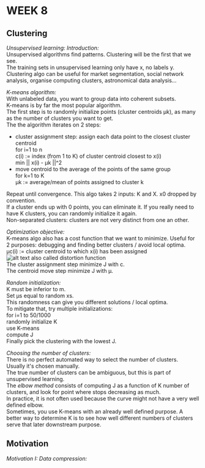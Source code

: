 # **WEEK 8**

## **Clustering**  

*Unsupervised learning: Introduction:*  
Unsupervised algorithms find patterns. Clustering will be the first that we see.  
The training sets in unsupervised learning only have x, no labels y.  
Clustering algo can be useful for market segmentation, social network analysis, organise computing clusters, astronomical data analysis...

*K-means algorithm:*  
With unlabeled data, you want to group data into coherent subsets.  
K-means is by far the most popular algorithm.  
The first step is to randomly initialize points (cluster centroids μk), as many as the number of clusters you want to get.  
The the algorithm iterates on 2 steps:
- cluster assignment step: assign each data point to the closest cluster centroid  
for i=1 to n  
c(i) := index (from 1 to K) of cluster centroid closest to x(i)  
min || x(i) - μk ||^2  
- move centroid to the average of the points of the same group  
for k=1 to K  
μk := average/mean of points assigned to cluster k  

Repeat until convergence. 
This algo takes 2 inputs: K and X. x0 dropped by convention.  
If a cluster ends up with 0 points, you can eliminate it. If you really need to have K clusters, you can randomly initialize it again.  
Non-separated clusters: clusters are not very distinct from one an other.

*Optimization objective:*  
K-means algo also has a cost function that we want to minimize. Useful for 2 purposes: debugging and finding better clusters / avoid local optima.  
μc(i) := cluster centroid to which x(i) has been assigned  
![alt text](https://i.imgur.com/vkzsBL3.png) also called distortion function  
The cluster assignment step minimize J with c.  
The centroid move step minimize J with μ.

*Random initialization:*  
K must be inferior to m.  
Set μs equal to random xs.  
This randomness can give you different solutions / local optima.  
To mitigate that, try multiple initializations:  
for i=1 to 50/1000  
randomly initialize K  
use K-means  
compute J  
Finally pick the clustering with the lowest J.

*Choosing the number of clusters:*  
There is no perfect automated way to select the number of clusters.  
Usually it's chosen manually.  
The true number of clusters can be ambiguous, but this is part of unsupervised learning.  
The *elbow method* consists of computing J as a function of K number of clusters, and look for point where stops decreasing as much.  
In practice, it is not often used because the curve might not have a very well defined elbow.  
Sometimes, you use K-means with an already well defined purpose. A better way to determine K is to see how well different numbers of clusters serve that later downstream purpose.

## **Motivation**

*Motivation I: Data compression:*  
